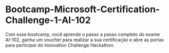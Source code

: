 # Bootcamp-Microsoft-Certification-Challenge-1-AI-102
Com esse bootcamp, você aprende o passo a passo completo do exame AI-102, ganha um voucher para realizar a sua certificação e abre as portas para participar do Innovation Challenge Hackathon.
